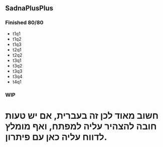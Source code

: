 ## SadnaPlusPlus
### Finished 80/80
- t1q1
- t1q2
- t1q3
- t2q1
- t2q2
- t3q1
- t3q2
- t3q3
- t3q4
- t4q1

### WIP

# &rlm; חשוב מאוד לכן זה בעברית, אם יש טעות חובה להצהיר עליה למפתח, ואף מומלץ לדווח עליה כאן עם פיתרון.&lrm;
